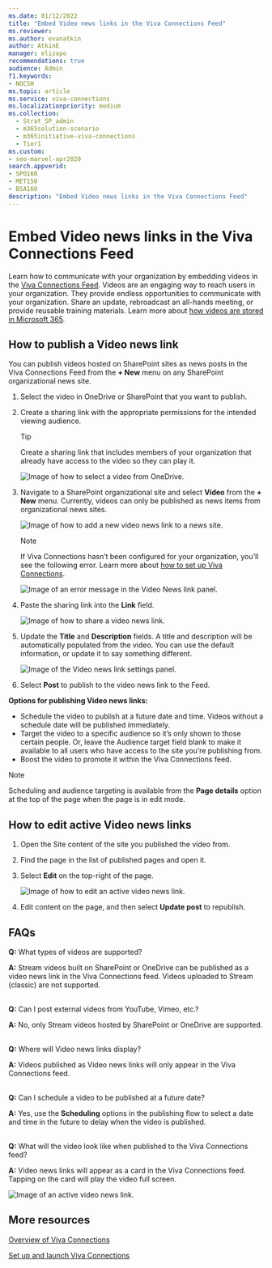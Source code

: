 ```yaml
---
ms.date: 01/12/2022
title: "Embed Video news links in the Viva Connections Feed"
ms.reviewer: 
ms.author: evanatkin
author: AtkinE
manager: elizapo
recommendations: true
audience: Admin
f1.keywords:
- NOCSH
ms.topic: article
ms.service: viva-connections
ms.localizationpriority: medium
ms.collection:
  - Strat_SP_admin
  - m365solution-scenario
  - m365initiative-viva-connections
  - Tier1
ms.custom:
- seo-marvel-apr2020
search.appverid:
- SPO160
- MET150
- BSA160
description: "Embed Video news links in the Viva Connections Feed"
---
```


# Embed Video news links in the Viva Connections Feed
  
Learn how to communicate with your organization by embedding videos in the [Viva Connections Feed](viva-connections-overview.md). Videos are an engaging way to reach users in your organization. They provide endless opportunities to communicate with your organization. Share an update, rebroadcast an all-hands meeting, or provide reusable training materials. Learn more about [how videos are stored in Microsoft 365](https://aka.ms/NewStream).
 
## How to publish a Video news link

You can publish videos hosted on SharePoint sites as news posts in the Viva Connections Feed from the **+ New** menu on any SharePoint organizational news site.  

1.  Select the video in OneDrive or SharePoint that you want to publish.

2.  Create a sharing link with the appropriate permissions for the intended viewing audience.  

    > [!TIP]
    > Create a sharing link that includes members of your organization that already have access to the video so they can play it.
    
    ![Image of how to select a video from OneDrive.](../media/connections/select-video.png)

3.  Navigate to a SharePoint organizational site and select **Video** from the **+ New** menu.  Currently, videos can only be published as news items from organizational news sites.

    ![Image of how to add a new video news link to a news site.](../media/connections/add-video-link.png)


    > [!NOTE]
    > If Viva Connections hasn’t been configured for your organization, you’ll see the following error. Learn more about [how to set up Viva Connections](set-up-admin-center.md). 

    ![Image of an error message in the Video News link panel.](../media/connections/video-news-link-error.png)

4.  Paste the sharing link into the **Link** field.

    ![Image of how to share a video news link.](../media/connections/save-video-news-link.png)

5.  Update the **Title** and **Description** fields. A title and description will be automatically populated from the video. You can use the default information, or update it to say something different.

    ![Image of the Video news link settings panel.](../media/connections/video-news-link-panel-2.png)

6.  Select **Post** to publish to the video news link to the Feed.

**Options for publishing Video news links:**

-  Schedule the video to publish at a future date and time. Videos without a schedule date will be published immediately.
- Target the video to a specific audience so it’s only shown to those certain people. Or, leave the Audience target field blank to make it available to all users who have access to the site you’re publishing from.
- Boost the video to promote it within the Viva Connections feed.

> [!NOTE] 
> Scheduling and audience targeting is available from the **Page details** option at the top of the page when the page is in edit mode.

## How to edit active Video news links

1.  Open the Site content of the site you published the video from.

2.  Find the page in the list of published pages and open it.

3.  Select **Edit** on the top-right of the page.

    ![Image of how to edit an active video news link.](../media/connections/video-link-edit.png)
 
4.  Edit content on the page, and then select **Update post** to republish.


## FAQs

**Q:** What types of videos are supported? 
<br>

**A:** Stream videos built on SharePoint or OneDrive can be published as a video news link in the Viva Connections feed.  Videos uploaded to Stream (classic) are not supported. 
<br>
<br>

**Q:** Can I post external videos from YouTube, Vimeo, etc.?
<br>

**A:** No, only Stream videos hosted by SharePoint or OneDrive are supported.
<br>
<br>

**Q:** Where will Video news links display?
<br>

**A:** Videos published as Video news links will only appear in the Viva Connections feed.
<br>
<br>

**Q:** Can I schedule a video to be published at a future date?
<br>

**A:** Yes, use the **Scheduling** options in the publishing flow to select a date and time in the future to delay when the video is published.
<br>
<br>

**Q:** What will the video look like when published to the Viva Connections feed?
<br>

**A:** Video news links will appear as a card in the Viva Connections feed. Tapping on the card will play the video full screen.

![Image of an active video news link.](../media/connections/active-video-link.png)


## More resources

[Overview of Viva Connections](viva-connections-overview.md)
<br>

[Set up and launch Viva Connections](set-up-admin-center.md)
